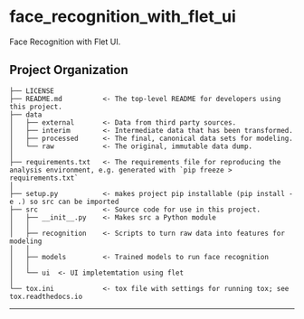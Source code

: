 # face_recognition_with_flet_ui

Face Recognition with Flet UI.

## Project Organization

    ├── LICENSE
    ├── README.md          <- The top-level README for developers using this project.
    ├── data
    │   ├── external       <- Data from third party sources.
    │   ├── interim        <- Intermediate data that has been transformed.
    │   ├── processed      <- The final, canonical data sets for modeling.
    │   └── raw            <- The original, immutable data dump.
    │
    ├── requirements.txt   <- The requirements file for reproducing the analysis environment, e.g. generated with `pip freeze > requirements.txt`
    │
    ├── setup.py           <- makes project pip installable (pip install -e .) so src can be imported
    ├── src                <- Source code for use in this project.
    │   ├── __init__.py    <- Makes src a Python module
    │   │
    │   ├── recognition    <- Scripts to turn raw data into features for modeling
    │   │
    │   ├── models         <- Trained models to run face recognition
    │   │
    │   └── ui  <- UI impletemtation using flet
    │
    └── tox.ini            <- tox file with settings for running tox; see tox.readthedocs.io

---
